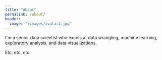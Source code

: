 ```yaml
---
title: "About"
permalink: /about/
header:
  image: "/images/avatar2.jpg"
---
```


I'm a senior data scientist who excels at data wrangling, machine learning, exploratory analysis, and data visualizations.

Etc, etc, etc
